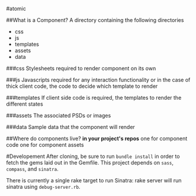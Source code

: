 #atomic

##What is a Component?
A directory containing the following directories
- css
- js
- templates
- assets
- data 

###css 
Stylesheets required to render component on its own

###js
Javascripts required for any interaction functionality or in the case of thick client code, the code to decide which template to render

###templates
If client side code is required, the templates to render the different states

###assets
The associated PSDs or images

###data
Sample data that the component will render


##Where do components live?
**in your project's repos**
one for component code
one for component assets

#Developement
After cloning, be sure to run `bundle install` in order to fetch the gems laid out in the Gemfile. This project depends on `sass`, `compass`, and `sinatra`.

There is currently a single rake target to run Sinatra:
    rake server
will run sinatra using `debug-server.rb`.
